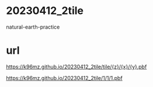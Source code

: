 # 20230412_2tile
natural-earth-practice

# url
https://k96mz.github.io/20230412_2tile/tile/{z}/{x}/{y}.pbf  

https://k96mz.github.io/20230412_2tile/1/1/1.pbf